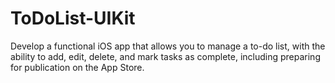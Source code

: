 # ToDoList-UIKit
Develop a functional iOS app that allows you to manage a to-do list, with the ability to add, edit, delete, and mark tasks as complete, including preparing for publication on the App Store.
